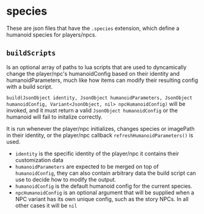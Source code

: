 # species

These are json files that have the `.species` extension, which define a humanoid species for players/npcs.


## `buildScripts`
Is an optional array of paths to lua scripts that are used to dyncamically change the player/npc's humanoidConfig based on their identity and humanoidParameters, much like how items can modify their resulting config with a build script.

`build(JsonObject identity, JsonObject humanoidParameters, JsonObject humanoidConfig, Variant<JsonObject, nil> npcHumanoidConfig)` will be invoked, and it must return a valid `JsonObject humanoidConfig` or the humanoid will fail to initalize correctly.

It is run whenever the player/npc initializes, changes species or imagePath in their identity, or the player/npc callback `refreshHumanoidParameters()` is used.

- `identity` is the specific identity of the player/npc it contains their customization data
- `humanoidParameters` are expected to be merged on top of `humanoidConfig`, they can also contain arbitrary data the build script can use to decide how to modify the output.
- `humanoidConfig` is the default humanoid config for the current species.
- `npcHumanoidConfig` is an optional argument that will be supplied when a NPC variant has its own unique config, such as the story NPCs. In all other cases it will be `nil`
